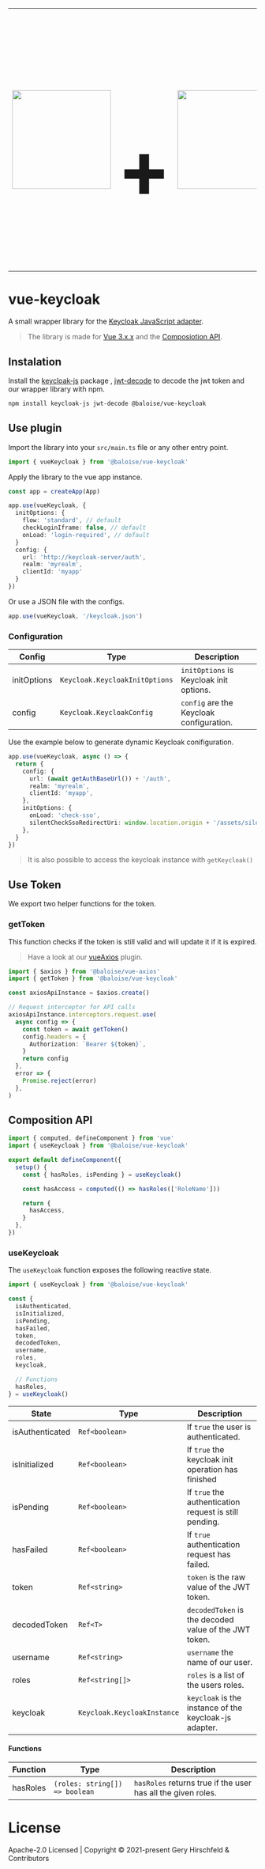 <table align="center" cellspacing="0" cellpadding="0" style="border: none;">
<tr style="border: none;">
  <td style="border: none;">
    <img width="200px" src="https://vuejs.org/images/logo.png" />
  </td>
  <td style="border: none;">
    <h1 style="font-size: 10em">+</h1>
  </td>
  <td style="border: none;">
    <img width="200px" src="https://www.keycloak.org/resources/images/keycloak_logo_480x108.png" />
  </td>
</tr>
</table>

# vue-keycloak

A small wrapper library for the [Keycloak JavaScript adapter](https://www.keycloak.org/docs/latest/securing_apps/#_javascript_adapter).

> The library is made for [Vue 3.x.x](https://v3.vuejs.org/) and the [Composiotion API](https://v3.vuejs.org/api/composition-api.html).

## Instalation

Install the [keycloak-js](https://www.keycloak.org/docs/latest/securing_apps/#_javascript_adapter) package , [jwt-decode](https://www.npmjs.com/package/jwt-decode) to decode the jwt token and our wrapper library with npm.

```bash
npm install keycloak-js jwt-decode @baloise/vue-keycloak
```

## Use plugin

Import the library into your `src/main.ts` file or any other entry point.

```typescript
import { vueKeycloak } from '@baloise/vue-keycloak'
```

Apply the library to the vue app instance.

```typescript
const app = createApp(App)

app.use(vueKeycloak, {
  initOptions: {
    flow: 'standard', // default
    checkLoginIframe: false, // default
    onLoad: 'login-required', // default
  }
  config: {
    url: 'http://keycloak-server/auth',
    realm: 'myrealm',
    clientId: 'myapp'
  }
})
```

Or use a JSON file with the configs.

```typescript
app.use(vueKeycloak, '/keycloak.json')
```

### Configuration

| Config      | Type                           | Description                              |
| ----------- | ------------------------------ | ---------------------------------------- |
| initOptions | `Keycloak.KeycloakInitOptions` | `initOptions` is Keycloak init options.  |
| config      | `Keycloak.KeycloakConfig`      | `config` are the Keycloak configuration. |

Use the example below to generate dynamic Keycloak conifiguration.

```typescript
app.use(vueKeycloak, async () => {
  return {
    config: {
      url: (await getAuthBaseUrl()) + '/auth',
      realm: 'myrealm',
      clientId: 'myapp',
    },
    initOptions: {
      onLoad: 'check-sso',
      silentCheckSsoRedirectUri: window.location.origin + '/assets/silent-check-sso.html',
    },
  }
})
```

> It is also possible to access the keycloak instance with `getKeycloak()`

## Use Token

We export two helper functions for the token.

### getToken

This function checks if the token is still valid and will update it if it is expired.

> Have a look at our [vueAxios](https://github.com/baloise/vue-axios) plugin.

```typescript
import { $axios } from '@baloise/vue-axios'
import { getToken } from '@baloise/vue-keycloak'

const axiosApiInstance = $axios.create()

// Request interceptor for API calls
axiosApiInstance.interceptors.request.use(
  async config => {
    const token = await getToken()
    config.headers = {
      Authorization: `Bearer ${token}`,
    }
    return config
  },
  error => {
    Promise.reject(error)
  },
)
```

## Composition API

```typescript
import { computed, defineComponent } from 'vue'
import { useKeycloak } from '@baloise/vue-keycloak'

export default defineComponent({
  setup() {
    const { hasRoles, isPending } = useKeycloak()

    const hasAccess = computed(() => hasRoles(['RoleName']))

    return {
      hasAccess,
    }
  },
})
```

### useKeycloak

The `useKeycloak` function exposes the following reactive state.

```typescript
import { useKeycloak } from '@baloise/vue-keycloak'

const {
  isAuthenticated,
  isInitialized,
  isPending,
  hasFailed,
  token,
  decodedToken,
  username,
  roles,
  keycloak,

  // Functions
  hasRoles,
} = useKeycloak()
```

| State           | Type                        | Description                                            |
| --------------- | --------------------------- | ------------------------------------------------------ |
| isAuthenticated | `Ref<boolean>`              | If `true` the user is authenticated.                   |
| isInitialized   | `Ref<boolean>`              | If `true` the keycloak init operation has finished     |
| isPending       | `Ref<boolean>`              | If `true` the authentication request is still pending. |
| hasFailed       | `Ref<boolean>`              | If `true` authentication request has failed.           |
| token           | `Ref<string>`               | `token` is the raw value of the JWT token.             |
| decodedToken    | `Ref<T>`                    | `decodedToken` is the decoded value of the JWT token.  |
| username        | `Ref<string>`               | `username` the name of our user.                       |
| roles           | `Ref<string[]>`             | `roles` is a list of the users roles.                  |
| keycloak        | `Keycloak.KeycloakInstance` | `keycloak` is the instance of the keycloak-js adapter. |

#### Functions

| Function | Type                           | Description                                                  |
| -------- | ------------------------------ | ------------------------------------------------------------ |
| hasRoles | `(roles: string[]) => boolean` | `hasRoles` returns true if the user has all the given roles. |

# License

Apache-2.0 Licensed | Copyright © 2021-present Gery Hirschfeld & Contributors
